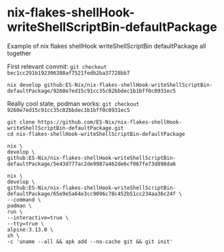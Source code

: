 # nix-flakes-shellHook-writeShellScriptBin-defaultPackage
Example of nix flakes shellHook writeShellScriptBin defaultPackage all together


First relevant commit:
`git checkout bec1cc291b192306388af7521fedb2ba37728bb7`

`nix develop github:ES-Nix/nix-flakes-shellHook-writeShellScriptBin-defaultPackage/9260e7ed15c91cc35c02bbdec1b1bff0c0931ec5`


Really cool state, podman works: `git checkout 9260e7ed15c91cc35c02bbdec1b1bff0c0931ec5`

```
git clone https://github.com/ES-Nix/nix-flakes-shellHook-writeShellScriptBin-defaultPackage.git
cd nix-flakes-shellHook-writeShellScriptBin-defaultPackage
```

```
nix \
develop \
github:ES-Nix/nix-flakes-shellHook-writeShellScriptBin-defaultPackage/5e43d777ac2de9987a462de6cf067fe73d898da6
```

```
nix \
develop \
github:ES-Nix/nix-flakes-shellHook-writeShellScriptBin-defaultPackage/65e9e5a64e3cc9096c78c452b51cc234aa36c24f \
--command \
podman \
run \
--interactive=true \
--tty=true \
alpine:3.13.0 \
sh \
-c 'uname --all && apk add --no-cache git && git init'
```

